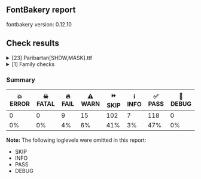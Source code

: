 ## FontBakery report

fontbakery version: 0.12.10





## Check results



<details><summary>[23] Paribartan[SHDW,MASK].ttf</summary>
<div>
<details>
    <summary>🔥 <b>FAIL</b> Space and non-breaking space have the same width? <a href="https://fontbakery.readthedocs.io/en/stable/fontbakery/checks/universal.html#"></a></summary>
    <div>







* 🔥 **FAIL** <p>Space and non-breaking space have differing width: The space glyph named space is 500 font units wide, non-breaking space named (uni00A0) is 100 font units wide, and both should be positive and the same. GlyphsApp has &quot;Sidebearing arithmetic&quot; (<a href="https://glyphsapp.com/tutorials/spacing">https://glyphsapp.com/tutorials/spacing</a>) which allows you to set the non-breaking space width to always equal the space width.</p>
 [code: different-widths]



</div>
</details>

<details>
    <summary>🔥 <b>FAIL</b> Checking file is named canonically. <a href="https://fontbakery.readthedocs.io/en/stable/fontbakery/checks/googlefonts.html#"></a></summary>
    <div>







* 🔥 **FAIL** <p>Expected &quot;Paribartan[MASK,SHDW].ttf. Got Paribartan[SHDW,MASK].ttf.</p>
 [code: bad-filename]



</div>
</details>

<details>
    <summary>🔥 <b>FAIL</b> Put an empty glyph on GID 1 right after the .notdef glyph for COLRv0 fonts. <a href="https://fontbakery.readthedocs.io/en/stable/fontbakery/checks/googlefonts.color.html#"></a></summary>
    <div>







* 🔥 **FAIL** <p>This is a COLR font. As a workaround for a rendering bug in Windows 10, it needs an empty glyph to be in GID 1. To fix this, please reorder the glyphs so that a glyph with no contours is on GID 1 right after the <code>.notdef</code> glyph. This could be the space glyph.</p>
 [code: gid1-has-contours]



</div>
</details>

<details>
    <summary>🔥 <b>FAIL</b> Check variable font instances <a href="https://fontbakery.readthedocs.io/en/stable/fontbakery/checks/googlefonts.varfont.html#"></a></summary>
    <div>







* 🔥 **FAIL** <p>fvar instances are incorrect:</p>
<ul>
<li>Add missing instances</li>
</ul>
<table>
<thead>
<tr>
<th align="left">Name</th>
<th align="left">current</th>
<th align="left">expected</th>
</tr>
</thead>
<tbody>
<tr>
<td align="left">Regular</td>
<td align="left">N/A</td>
<td align="left">SHDW=0.0, MASK=0.0</td>
</tr>
</tbody>
</table>
 [code: bad-fvar-instances]



</div>
</details>

<details>
    <summary>🔥 <b>FAIL</b> Is the Grid-fitting and Scan-conversion Procedure ('gasp') table set to optimize rendering? <a href="https://fontbakery.readthedocs.io/en/stable/fontbakery/checks/googlefonts.hinting.html#"></a></summary>
    <div>







* 🔥 **FAIL** <p>Font is missing the 'gasp' table. Try exporting the font with autohinting enabled.
If you are dealing with an unhinted font, it can be fixed by running the fonts through the command 'gftools fix-nonhinting'
GFTools is available at <a href="https://pypi.org/project/gftools/">https://pypi.org/project/gftools/</a></p>
 [code: lacks-gasp]



</div>
</details>

<details>
    <summary>🔥 <b>FAIL</b> Check glyphs do not have components which are themselves components. <a href="https://fontbakery.readthedocs.io/en/stable/fontbakery/checks/googlefonts.glyf.html#"></a></summary>
    <div>







* 🔥 **FAIL** <p>The following glyphs have components which themselves are component glyphs:
* Aacute.0
* Aacute.1
* Abreve.0
* Abreve.1
* Acircumflex.0
* Acircumflex.1
* Adieresis.0
* Adieresis.1
* Agrave.0
* Agrave.1
* Amacron.0
* Amacron.1
* Aogonek.0
* Aogonek.1
* Aring.0
* Aring.1
* Atilde.0
* Atilde.1
* Cacute.0
* Cacute.1
* Ccaron.0
* Ccaron.1
* Ccedilla.0
* Ccedilla.1
* Ccircumflex.0
* Ccircumflex.1
* Cdotaccent.0
* Cdotaccent.1
* Dcaron.0
* Dcaron.1
* Dcroat.0
* Dcroat.1
* Eacute.0
* Eacute.1
* Ebreve.0
* Ebreve.1
* Ecaron.0
* Ecaron.1
* Ecircumflex.0
* Ecircumflex.1
* Edieresis.0
* Edieresis.1
* Edotaccent.0
* Edotaccent.1
* Egrave.0
* Egrave.1
* Emacron.0
* Emacron.1
* Eogonek.0
* Eogonek.1
* Gbreve.0
* Gbreve.1
* Gcircumflex.0
* Gcircumflex.1
* Gdotaccent.0
* Gdotaccent.1
* Hcircumflex.0
* Hcircumflex.1
* Iacute.0
* Iacute.1
* Ibreve.0
* Ibreve.1
* Icircumflex.0
* Icircumflex.1
* Idieresis.0
* Idieresis.1
* Idotaccent.0
* Idotaccent.1
* Igrave.0
* Igrave.1
* Imacron.0
* Imacron.1
* Iogonek.0
* Iogonek.1
* Itilde.0
* Itilde.1
* Jcircumflex.0
* Jcircumflex.1
* Lacute.0
* Lacute.1
* Ldot.0
* Ldot.1
* Nacute.0
* Nacute.1
* Ncaron.0
* Ncaron.1
* Ntilde.0
* Ntilde.1
* Oacute.0
* Oacute.1
* Obreve.0
* Obreve.1
* Ocircumflex.0
* Ocircumflex.1
* Odieresis.0
* Odieresis.1
* Ograve.0
* Ograve.1
* Ohungarumlaut.0
* Ohungarumlaut.1
* Omacron.0
* Omacron.1
* Otilde.0
* Otilde.1
* Racute.0
* Racute.1
* Rcaron.0
* Rcaron.1
* Sacute.0
* Sacute.1
* Scaron.0
* Scaron.1
* Scedilla.0
* Scedilla.1
* Scircumflex.0
* Scircumflex.1
* Tcaron.0
* Tcaron.1
* Uacute.0
* Uacute.1
* Ubreve.0
* Ubreve.1
* Ucircumflex.0
* Ucircumflex.1
* Udieresis.0
* Udieresis.1
* Ugrave.0
* Ugrave.1
* Uhungarumlaut.0
* Uhungarumlaut.1
* Umacron.0
* Umacron.1
* Uogonek.0
* Uogonek.1
* Uring.0
* Uring.1
* Utilde.0
* Utilde.1
* Wacute.0
* Wacute.1
* Wcircumflex.0
* Wcircumflex.1
* Wdieresis.0
* Wdieresis.1
* Wgrave.0
* Wgrave.1
* Yacute.0
* Yacute.1
* Ycircumflex.0
* Ycircumflex.1
* Ydieresis.0
* Ydieresis.1
* Ygrave.0
* Ygrave.1
* Zacute.0
* Zacute.1
* Zcaron.0
* Zcaron.1
* Zdotaccent.0
* Zdotaccent.1
* aacute.0
* aacute.1
* abreve.0
* abreve.1
* acircumflex.0
* acircumflex.1
* acute.0
* acute.1
* adieresis.0
* adieresis.1
* agrave.0
* agrave.1
* amacron.0
* amacron.1
* aogonek.0
* aogonek.1
* aring.0
* aring.1
* atilde.0
* atilde.1
* breve.0
* breve.1
* cacute.0
* cacute.1
* caron.0
* caron.1
* ccaron.0
* ccaron.1
* ccedilla.0
* ccedilla.1
* ccircumflex.0
* ccircumflex.1
* cdotaccent.0
* cdotaccent.1
* cedilla.0
* cedilla.1
* circumflex.0
* circumflex.1
* degree.0
* degree.1
* dotaccent.0
* dotaccent.1
* eacute.0
* eacute.1
* ebreve.0
* ebreve.1
* ecaron.0
* ecaron.1
* ecircumflex.0
* ecircumflex.1
* edieresis.0
* edieresis.1
* edotaccent.0
* edotaccent.1
* egrave.0
* egrave.1
* ellipsis.0
* ellipsis.1
* emacron.0
* emacron.1
* eogonek.0
* eogonek.1
* gbreve.0
* gbreve.1
* gcircumflex.0
* gcircumflex.1
* gdotaccent.0
* gdotaccent.1
* hcircumflex.0
* hcircumflex.1
* hungarumlaut.0
* hungarumlaut.1
* iacute.0
* iacute.1
* ibreve.0
* ibreve.1
* icircumflex.0
* icircumflex.1
* idieresis.0
* idieresis.1
* igrave.0
* igrave.1
* imacron.0
* imacron.1
* iogonek.0
* iogonek.1
* itilde.0
* itilde.1
* jcircumflex.0
* jcircumflex.1
* lacute.0
* lacute.1
* ldot.0
* ldot.1
* macron.0
* macron.1
* minus.0
* minus.1
* minus.2
* nacute.0
* nacute.1
* ncaron.0
* ncaron.1
* ntilde.0
* ntilde.1
* oacute.0
* oacute.1
* obreve.0
* obreve.1
* ocircumflex.0
* ocircumflex.1
* odieresis.0
* odieresis.1
* ogonek.0
* ogonek.1
* ograve.0
* ograve.1
* ohungarumlaut.0
* ohungarumlaut.1
* omacron.0
* omacron.1
* onehalf.0
* onehalf.1
* onequarter.0
* onequarter.1
* ordfeminine.0
* ordfeminine.1
* ordmasculine.0
* ordmasculine.1
* racute.0
* racute.1
* rcaron.0
* rcaron.1
* ring.0
* ring.1
* sacute.0
* sacute.1
* scaron.0
* scaron.1
* scedilla.0
* scedilla.1
* scircumflex.0
* scircumflex.1
* threequarters.0
* threequarters.1
* tilde.0
* tilde.1
* trademark.0
* trademark.1
* trademark.2
* u0965.0
* u0965.1
* u09CB.0
* u09CB.1
* u09CC.0
* u09CC.1
* u09DC.0
* u09DC.1
* u09DD.0
* u09DD.1
* u09DF.0
* u09DF.1
* u09FD.0
* u09FD.1
* uacute.0
* uacute.1
* ubreve.0
* ubreve.1
* ucircumflex.0
* ucircumflex.1
* udieresis.0
* udieresis.1
* ugrave.0
* ugrave.1
* uhungarumlaut.0
* uhungarumlaut.1
* umacron.0
* umacron.1
* uni00B2.0
* uni00B2.1
* uni00B3.0
* uni00B3.1
* uni00B9.0
* uni00B9.1
* uni0122.0
* uni0122.1
* uni0123.0
* uni0123.1
* uni0136.0
* uni0136.1
* uni0137.0
* uni0137.1
* uni013B.0
* uni013B.1
* uni013C.0
* uni013C.1
* uni0145.0
* uni0145.1
* uni0146.0
* uni0146.1
* uni0156.0
* uni0156.1
* uni0157.0
* uni0157.1
* uni0162.0
* uni0162.1
* uni0163.0
* uni0163.1
* uni0218.0
* uni0218.1
* uni0219.0
* uni0219.1
* uni021A.0
* uni021A.1
* uni021B.0
* uni021B.1
* uogonek.0
* uogonek.1
* uring.0
* uring.1
* utilde.0
* utilde.1
* wacute.0
* wacute.1
* wcircumflex.0
* wcircumflex.1
* wdieresis.0
* wdieresis.1
* wgrave.0
* wgrave.1
* yacute.0
* yacute.1
* ycircumflex.0
* ycircumflex.1
* ydieresis.0
* ydieresis.1
* ygrave.0
* ygrave.1
* zacute.0
* zacute.1
* zcaron.0
* zcaron.1
* zdotaccent.0 and zdotaccent.1</p>
 [code: found-nested-components]



</div>
</details>

<details>
    <summary>🔥 <b>FAIL</b> Version format is correct in 'name' table? <a href="https://fontbakery.readthedocs.io/en/stable/fontbakery/checks/googlefonts.name.html#"></a></summary>
    <div>







* 🔥 **FAIL** <p>The NameID.VERSION_STRING (nameID=5) value must follow the pattern &quot;Version X.Y&quot; with X.Y greater than or equal to 1.000. Current version string is: &quot;Version 0.100&quot;</p>
 [code: bad-version-strings]



</div>
</details>

<details>
    <summary>🔥 <b>FAIL</b> Font enables smart dropout control in "prep" table instructions? <a href="https://fontbakery.readthedocs.io/en/stable/fontbakery/checks/googlefonts.hinting.html#"></a></summary>
    <div>







* 🔥 **FAIL** <p>The 'prep' table does not contain TrueType instructions enabling smart dropout control. To fix, export the font with autohinting enabled, or run ttfautohint on the font, or run the <code>gftools fix-nonhinting</code> script.</p>
 [code: lacks-smart-dropout]



</div>
</details>

<details>
    <summary>⚠️ <b>WARN</b> Check glyphs in mark glyph class are non-spacing. <a href="https://fontbakery.readthedocs.io/en/stable/fontbakery/checks/opentype.gdef.html#"></a></summary>
    <div>







* ⚠️ **WARN** <p>The following spacing glyphs may be in the GDEF mark glyph class by mistake:
dotbelowcomb (U+0323)</p>
 [code: spacing-mark-glyphs]



</div>
</details>

<details>
    <summary>⚠️ <b>WARN</b> Check mark characters are in GDEF mark glyph class. <a href="https://fontbakery.readthedocs.io/en/stable/fontbakery/checks/opentype.gdef.html#"></a></summary>
    <div>







* ⚠️ **WARN** <p>The following mark characters could be in the GDEF mark glyph class:
u0981 (U+0981)</p>
 [code: mark-chars]



</div>
</details>

<details>
    <summary>⚠️ <b>WARN</b> Does GPOS table have kerning information? This check skips monospaced fonts as defined by post.isFixedPitch value <a href="https://fontbakery.readthedocs.io/en/stable/fontbakery/checks/opentype.gpos.html#"></a></summary>
    <div>







* ⚠️ **WARN** <p>GPOS table lacks kerning information.</p>
 [code: lacks-kern-info]



</div>
</details>

<details>
    <summary>⚠️ <b>WARN</b> Check for points out of bounds. <a href="https://fontbakery.readthedocs.io/en/stable/fontbakery/checks/opentype.glyf.html#"></a></summary>
    <div>







* ⚠️ **WARN** <p>The following glyphs have coordinates which are out of bounds:
* ('circumflex', 50, 366.5)
* ('circumflex', 251, 366.5)
* ('circumflex', 175, 366.5)
* ('circumflex', 126, 366.5)
* ('circumflex.0', 50, 366.5)
* ('circumflex.0', 251, 366.5)
* ('circumflex.0', 175, 366.5)
* ('circumflex.0', 126, 366.5)
* ('circumflex.1', 50, 366.5)
* ('circumflex.1', 251, 366.5)
* ('circumflex.1', 175, 366.5) and ('circumflex.1', 126, 366.5)</p>
<p>This happens a lot when points are not extremes, which is usually bad. However, fixing this alert by adding points on extremes may do more harm than good, especially with italics, calligraphic-script, handwriting, rounded and other fonts. So it is common to ignore this message.</p>
 [code: points-out-of-bounds]



</div>
</details>

<details>
    <summary>⚠️ <b>WARN</b> Check accent of Lcaron, dcaron, lcaron, tcaron <a href="https://fontbakery.readthedocs.io/en/stable/fontbakery/checks/universal.html#"></a></summary>
    <div>









* ⚠️ **WARN** <p>Lcaron is decomposed and therefore could not be checked. Please check manually.</p>
 [code: decomposed-outline]



* ⚠️ **WARN** <p>dcaron is decomposed and therefore could not be checked. Please check manually.</p>
 [code: decomposed-outline]



* ⚠️ **WARN** <p>lcaron is decomposed and therefore could not be checked. Please check manually.</p>
 [code: decomposed-outline]



* ⚠️ **WARN** <p>tcaron is decomposed and therefore could not be checked. Please check manually.</p>
 [code: decomposed-outline]



</div>
</details>

<details>
    <summary>⚠️ <b>WARN</b> Check math signs have the same width. <a href="https://fontbakery.readthedocs.io/en/stable/fontbakery/checks/universal.html#"></a></summary>
    <div>







* ⚠️ **WARN** <p>The most common width is 644 among a set of 7 math glyphs.
The following math glyphs have a different width, though:</p>
<p>Width = 1000:
logicalnot</p>
<p>Width = 724:
multiply</p>
 [code: width-outliers]



</div>
</details>

<details>
    <summary>⚠️ <b>WARN</b> Check font contains no unreachable glyphs <a href="https://fontbakery.readthedocs.io/en/stable/fontbakery/checks/universal.glyphset.html#"></a></summary>
    <div>







* ⚠️ **WARN** <p>The following glyphs could not be reached by codepoint or substitution rules:</p>
<pre><code>- Dcroat.1

- Dcroat.2

- nonmarkingreturn

- u098A.0

- u098A.1

- u098A.2

- u09A1.0

- u09A1.1

- u09A1.2

- u09EF.1

- u09EF.2

- u09F9.1

- u09F9.2
</code></pre>
 [code: unreachable-glyphs]



</div>
</details>

<details>
    <summary>⚠️ <b>WARN</b> Validate size, and resolution of article images, and ensure article page has minimum length and includes visual assets. <a href="https://fontbakery.readthedocs.io/en/stable/fontbakery/checks/googlefonts.article.html#"></a></summary>
    <div>







* ⚠️ **WARN** <p>Family metadata at fonts/variable does not have an article.</p>
 [code: lacks-article]



</div>
</details>

<details>
    <summary>⚠️ <b>WARN</b> Check for codepoints not covered by METADATA subsets. <a href="https://fontbakery.readthedocs.io/en/stable/fontbakery/checks/googlefonts.subsets.html#"></a></summary>
    <div>







* ⚠️ **WARN** <p>The following codepoints supported by the font are not covered by
any subsets defined in the font's metadata file, and will never
be served. You can solve this by either manually adding additional
subset declarations to METADATA.pb, or by editing the glyphset
definitions.</p>
<ul>
<li>U+02D8 BREVE: try adding one of: yi, canadian-aboriginal</li>
<li>U+02D9 DOT ABOVE: try adding one of: yi, canadian-aboriginal</li>
<li>U+02DB OGONEK: try adding one of: yi, canadian-aboriginal</li>
<li>U+0302 COMBINING CIRCUMFLEX ACCENT: try adding one of: math, tifinagh, coptic, cherokee</li>
<li>U+0306 COMBINING BREVE: try adding one of: old-permic, tifinagh</li>
<li>U+0307 COMBINING DOT ABOVE: try adding one of: duployan, tifinagh, todhri, coptic, syriac, canadian-aboriginal, old-permic, math, malayalam, tai-le, hebrew</li>
<li>U+030A COMBINING RING ABOVE: try adding one of: duployan, syriac</li>
<li>U+030B COMBINING DOUBLE ACUTE ACCENT: try adding one of: osage, cherokee</li>
<li>U+030C COMBINING CARON: try adding one of: tai-le, cherokee</li>
<li>U+030F COMBINING DOUBLE GRAVE ACCENT: not included in any glyphset definition</li>
<li>U+0312 COMBINING TURNED COMMA ABOVE: try adding math</li>
<li>U+0313 COMBINING COMMA ABOVE: try adding one of: old-permic, todhri</li>
<li>U+0326 COMBINING COMMA BELOW: try adding math</li>
<li>U+0327 COMBINING CEDILLA: try adding math</li>
<li>U+0328 COMBINING OGONEK: not included in any glyphset definition</li>
</ul>
<p>Or you can add the above codepoints to one of the subsets supported by the font: <code>bengali</code>, <code>latin</code>, <code>latin-ext</code></p>
 [code: unreachable-subsetting]



</div>
</details>

<details>
    <summary>⚠️ <b>WARN</b> Ensure soft_dotted characters lose their dot when combined with marks that replace the dot. <a href="https://fontbakery.readthedocs.io/en/stable/fontbakery/checks/shaping.html#"></a></summary>
    <div>







* ⚠️ **WARN** <p>The dot of soft dotted characters used in orthographies <em>must</em> disappear in the following strings: i̊ i̋ i̓ j̀ j́ j̃ j̄ j̈ į̀ į́ į̂ į̃ į̄ į̌</p>
<p>The dot of soft dotted characters <em>should</em> disappear in other cases, for example: i̇ ỉ ǐ ȉ i̒ ị̇ ị̉ ị̊ ị̋ ị̌ ị̏ ị̒ ị̓ i̦̇ ỉ̦ i̦̊ i̦̋ ǐ̦ ȉ̦ i̦̒</p>
<p>Your font fully covers the following languages that require the soft-dotted feature: Ekpeye (Latn, 226,000 speakers), Ebira (Latn, 2,200,000 speakers), Igbo (Latn, 27,823,640 speakers), Lithuanian (Latn, 2,357,094 speakers), Dutch (Latn, 31,709,104 speakers).</p>
<p>Your font does <em>not</em> cover the following languages that require the soft-dotted feature: Han (Latn, 6 speakers), Gulay (Latn, 250,478 speakers), Vute (Latn, 21,000 speakers), Dii (Latn, 71,000 speakers), Dan (Latn, 1,099,244 speakers), Ma’di (Latn, 584,000 speakers), Avokaya (Latn, 100,000 speakers), Kaska (Latn, 125 speakers), South Central Banda (Latn, 244,000 speakers), Koonzime (Latn, 40,000 speakers), Teke-Ebo (Latn, 260,000 speakers), Sar (Latn, 500,000 speakers), Basaa (Latn, 332,940 speakers), Yala (Latn, 200,000 speakers), Aghem (Latn, 38,843 speakers), Kpelle, Guinea (Latn, 622,000 speakers), Ijo, Southeast (Latn, 2,471,000 speakers), Heiltsuk (Latn, 300 speakers), Zapotec (Latn, 490,000 speakers), Bete-Bendi (Latn, 100,000 speakers), Lugbara (Latn, 2,200,000 speakers), Belarusian (Cyrl, 10,064,517 speakers), Cicipu (Latn, 44,000 speakers), Southern Kisi (Latn, 360,000 speakers), Nzakara (Latn, 50,000 speakers), Navajo (Latn, 166,319 speakers), Mundani (Latn, 34,000 speakers), Nateni (Latn, 100,000 speakers), Ukrainian (Cyrl, 29,273,587 speakers), Bafut (Latn, 158,146 speakers), Kom (Latn, 360,685 speakers), Mfumte (Latn, 79,000 speakers), Fur (Latn, 1,230,163 speakers), Mango (Latn, 77,000 speakers), Makaa (Latn, 221,000 speakers), Ejagham (Latn, 120,000 speakers), Ngbaka (Latn, 1,020,000 speakers).</p>
 [code: soft-dotted]



</div>
</details>

<details>
    <summary>⚠️ <b>WARN</b> Check the direction of the outermost contour in each glyph <a href="https://fontbakery.readthedocs.io/en/stable/fontbakery/checks/outline.html#"></a></summary>
    <div>







* ⚠️ **WARN** <p>The following glyphs have a counter-clockwise outer contour:</p>
<pre><code>* at (U+0040) has a counter-clockwise outer contour

* at (U+0040) has a counter-clockwise outer contour

* at (U+0040) has a path with no bounds (probably a single point)

* at (U+0040) has a path with no bounds (probably a single point)

* at.0 has a counter-clockwise outer contour

* at.0 has a counter-clockwise outer contour

* at.0 has a path with no bounds (probably a single point)

* at.0 has a path with no bounds (probably a single point)

* at.1 has a counter-clockwise outer contour

* at.1 has a counter-clockwise outer contour

* at.1 has a path with no bounds (probably a single point)

* at.1 has a path with no bounds (probably a single point)

* at.2 has a counter-clockwise outer contour

* at.2 has a counter-clockwise outer contour

* at.2 has a path with no bounds (probably a single point)

* at.2 has a path with no bounds (probably a single point)

* backslash.0 has a counter-clockwise outer contour

* backslash.1 has a counter-clockwise outer contour

* backslash.2 has a counter-clockwise outer contour

* otilde.0 has a counter-clockwise outer contour

* otilde.0 has a counter-clockwise outer contour

* otilde.1 has a counter-clockwise outer contour

* otilde.1 has a counter-clockwise outer contour

* otilde.2 has a counter-clockwise outer contour

* otilde.2 has a counter-clockwise outer contour

* u098B.0 has a counter-clockwise outer contour

* u098B.1 has a counter-clockwise outer contour

* u098B.2 has a counter-clockwise outer contour

* u09A0 (U+09A0) has a counter-clockwise outer contour

* u09A0 (U+09A0) has a path with no bounds (probably a single point)

* u09A0.0 has a counter-clockwise outer contour

* u09A0.0 has a path with no bounds (probably a single point)

* u09A0.1 has a counter-clockwise outer contour

* u09A0.1 has a path with no bounds (probably a single point)

* u09A0.2 has a counter-clockwise outer contour

* u09A0.2 has a path with no bounds (probably a single point)

* u09AA (U+09AA) has a counter-clockwise outer contour

* u09AA (U+09AA) has a path with no bounds (probably a single point)

* u09AA.0 has a counter-clockwise outer contour

* u09AA.0 has a path with no bounds (probably a single point)

* u09AA.1 has a counter-clockwise outer contour

* u09AA.1 has a path with no bounds (probably a single point)

* u09AA.2 has a counter-clockwise outer contour

* u09AA.2 has a path with no bounds (probably a single point)

* u09AE (U+09AE) has a counter-clockwise outer contour

* u09AE (U+09AE) has a path with no bounds (probably a single point)

* u09AE.0 has a counter-clockwise outer contour

* u09AE.0 has a path with no bounds (probably a single point)

* u09AE.1 has a counter-clockwise outer contour

* u09AE.1 has a path with no bounds (probably a single point)

* u09AE.2 has a counter-clockwise outer contour

* u09AE.2 has a path with no bounds (probably a single point)
</code></pre>
 [code: ccw-outer-contour]



</div>
</details>

<details>
    <summary>⚠️ <b>WARN</b> Ensure variable fonts include an avar table. <a href="https://fontbakery.readthedocs.io/en/stable/fontbakery/checks/googlefonts.varfont.html#"></a></summary>
    <div>







* ⚠️ **WARN** <p>This variable font does not have an avar table.</p>
 [code: missing-avar]



</div>
</details>

<details>
    <summary>⚠️ <b>WARN</b> Ensure fonts have ScriptLangTags declared on the 'meta' table. <a href="https://fontbakery.readthedocs.io/en/stable/fontbakery/checks/googlefonts.meta.html#"></a></summary>
    <div>







* ⚠️ **WARN** <p>This font file does not have a 'meta' table.</p>
 [code: lacks-meta-table]



</div>
</details>

<details>
    <summary>⚠️ <b>WARN</b> Checking OS/2 achVendID. <a href="https://fontbakery.readthedocs.io/en/stable/fontbakery/checks/googlefonts.os2.html#"></a></summary>
    <div>







* ⚠️ **WARN** <p>OS/2 VendorID value 'anir' is not yet recognized. If you registered it recently, then it's safe to ignore this warning message. Otherwise, you should set it to your own unique 4 character code, and register it with Microsoft at <a href="https://www.microsoft.com/typography/links/vendorlist.aspx">https://www.microsoft.com/typography/links/vendorlist.aspx</a></p>
 [code: unknown]



</div>
</details>

<details>
    <summary>⚠️ <b>WARN</b> Check font follows the Google Fonts vertical metric schema <a href="https://fontbakery.readthedocs.io/en/stable/fontbakery/checks/googlefonts.vmetrics.html#"></a></summary>
    <div>







* ⚠️ **WARN** <p>We recommend the absolute sum of the hhea metrics should be between 1.2-1.5x of the font's upm. This font has 1.6x (1600)</p>
 [code: bad-hhea-range]



</div>
</details>
</div>
</details>

<details><summary>[1] Family checks</summary>
<div>
<details>
    <summary>🔥 <b>FAIL</b> OS/2.fsSelection bit 7 (USE_TYPO_METRICS) is set in all fonts. <a href="https://fontbakery.readthedocs.io/en/stable/fontbakery/checks/googlefonts.os2.html#"></a></summary>
    <div>







* 🔥 **FAIL** <p>OS/2.fsSelection bit 7 (USE_TYPO_METRICS) wasNOT set in the following fonts: ['fonts/variable/Paribartan[SHDW,MASK].ttf'].</p>
 [code: missing-os2-fsselection-bit7]



</div>
</details>
</div>
</details>




### Summary

| 💥 ERROR | ☠ FATAL | 🔥 FAIL | ⚠️ WARN | ⏩ SKIP | ℹ️ INFO | ✅ PASS | 🔎 DEBUG | 
| ---|---|---|---|---|---|---|---|
| 0 | 0 | 9 | 15 | 102 | 7 | 118 | 0 | 
| 0% | 0% | 4% | 6% | 41% | 3% | 47% | 0% | 



**Note:** The following loglevels were omitted in this report:


* SKIP
* INFO
* PASS
* DEBUG
